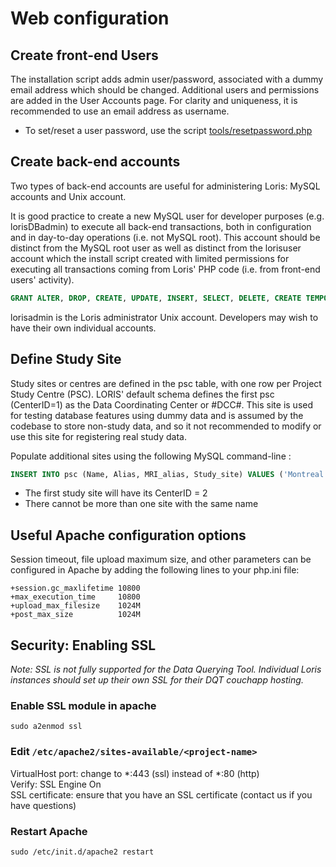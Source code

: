 # Web configuration

## Create front-end Users  

The installation script adds admin user/password, associated with a dummy email address which should be changed. Additional users and permissions are added in the User Accounts page. For clarity and uniqueness, it is recommended to use an email address as username.  

* To set/reset a user password, use the script [tools/resetpassword.php](https://github.com/aces/Loris/blob/master/tools/resetpassword.php)  


## Create back-end accounts  

Two types of back-end accounts are useful for administering Loris: MySQL accounts and Unix account.  

It is good practice to create a new MySQL user for developer purposes (e.g. lorisDBadmin) to execute all back-end transactions, both in configuration and in day-to-day operations (i.e. not MySQL root). This account should be distinct from the MySQL root user as well as distinct from the lorisuser account which the install script created with limited permissions for executing all transactions coming from Loris' PHP code (i.e. from front-end users' activity).  

```SQL
GRANT ALTER, DROP, CREATE, UPDATE, INSERT, SELECT, DELETE, CREATE TEMPORARY TABLES, LOCK TABLES  on $dbname.* to 'lorisDBadmin'@'$dbhost' IDENTIFIED BY '$newpassword' WITH GRANT OPTION ;
```  

lorisadmin is the Loris administrator Unix account. Developers may wish to have their own individual accounts.  

## Define Study Site

Study sites or centres are defined in the psc table, with one row per Project Study Centre (PSC). LORIS' default schema defines the first psc (CenterID=1) as the Data Coordinating Center or #DCC#. This site is used for testing database features using dummy data and is assumed by the codebase to store non-study data, and so it not recommended to modify or use this site for registering real study data.  

Populate additional sites using the following MySQL command-line :  
``` SQL
INSERT INTO psc (Name, Alias, MRI_alias, Study_site) VALUES ('Montreal','MTL','MTL','Y');
```
* The first study site will have its CenterID = 2  
* There cannot be more than one site with the same name  

## Useful Apache configuration options  
Session timeout, file upload maximum size, and other parameters can be configured in Apache by adding the following lines to your php.ini file:  

```
+session.gc_maxlifetime 10800
+max_execution_time     10800
+upload_max_filesize    1024M
+post_max_size          1024M
```  

## Security: Enabling SSL  

*Note: SSL is not fully supported for the Data Querying Tool. Individual Loris instances should set up their own SSL for their DQT couchapp hosting.*  

### Enable SSL module in apache  
`sudo a2enmod ssl`  

### Edit `/etc/apache2/sites-available/<project-name>`  
VirtualHost port: change to *:443 (ssl) instead of *:80 (http)  
Verify: SSL Engine On  
SSL certificate: ensure that you have an SSL certificate (contact us if you have questions)  

### Restart Apache  
`sudo /etc/init.d/apache2 restart`  